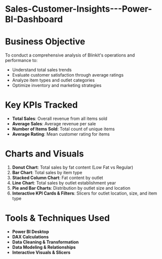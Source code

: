 # Sales-Customer-Insights---Power-BI-Dashboard

# Business Objective

To conduct a comprehensive analysis of Blinkit's operations and performance to:
- Understand total sales trends
- Evaluate customer satisfaction through average ratings
- Analyze item types and outlet categories
- Optimize inventory and marketing strategies

# Key KPIs Tracked

- **Total Sales**: Overall revenue from all items sold  
- **Average Sales**: Average revenue per sale  
- **Number of Items Sold**: Total count of unique items  
- **Average Rating**: Mean customer rating for items

# Charts and Visuals

1. **Donut Chart**: Total sales by fat content (Low Fat vs Regular)
2. **Bar Chart**: Total sales by item type
3. **Stacked Column Chart**: Fat content by outlet
4. **Line Chart**: Total sales by outlet establishment year
5. **Pie and Bar Charts**: Distribution by outlet size and location
6. **Interactive KPI Cards & Filters**: Slicers for outlet location, size, and item type

# Tools & Techniques Used

- **Power BI Desktop**
- **DAX Calculations**
- **Data Cleaning & Transformation**
- **Data Modeling & Relationships**
- **Interactive Visuals & Slicers**
